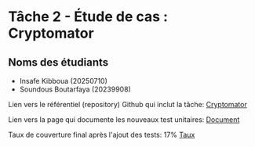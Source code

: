 # Tâche 2 - Étude de cas : Cryptomator

## Noms des étudiants
- Insafe Kibboua (20250710)
- Soundous Boutarfaya (20239908)

Lien vers le référentiel (repository) Github qui inclut la tâche:
[Cryptomator](https://github.com/umontreal-diro/cryptomator.git)


Lien vers la page qui documente les nouveaux test unitaires: 
[Document](https://udemontreal-my.sharepoint.com/:b:/r/personal/soundous_boutarfaya_umontreal_ca/Documents/tache2.pdf?csf=1&web=1&e=nuexmh)


Taux de couverture final après l'ajout des tests: 17% 
[Taux](file:///Users/soundous/Downloads/Cryptomator-develop-4-3/htmlReport/index.html)



